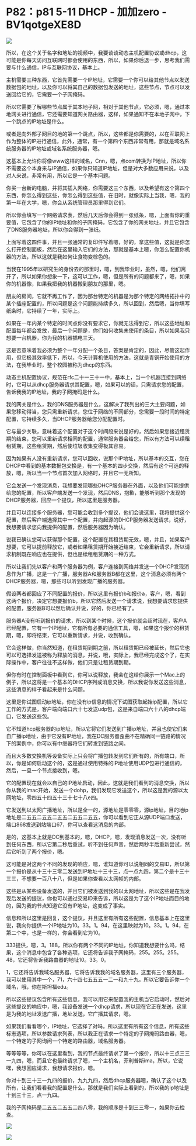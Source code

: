 # P82：p81 5-11 DHCP - 加加zero - BV1qotgeXE8D

![](img/160efb60227ee6a9dfdeed586ed5ad3a_0.png)

所以，在这个关于名字和地址的视频中，我要谈谈动态主机配置协议或dhcp，这可能是你每天访问互联网时都会使用的东西，所以，如果你后退一步，思考我们需要与什么通信，IP与互联网协议，基本上。

主机需要三种东西，它首先需要一个IP地址，它需要一个你可以给其他节点以发送数据包的地址，以及你可以将其自己的数据包发送的地址，这些节点，节点可以发送回给它的，它需要一个子网掩码。

所以它需要了解哪些节点属于其本地子网，相对于其他节点，它必须，嗯，通过本地网关进行通信，它还需要知道网关路由器，这样，如果通知不在本地子网中，下一个跳点的IP地址是什么。

或者是向外部子网目的地的第一个跳点，所以，这些都是你需要的，以在互联网上作为整体的IP进行通信，此外，通常，有一个第四个东西非常有用，那就是域名系统服务器的IP地址或域名系统服务器，嗯。

这基本上允许你将像www这样的域名，Cnn，嗯，点com转换为IP地址，所以你不需要这个本身来与IP通信，如果你只知道IP地址，但是对大多数应用来说，以及对人来说，非常有用，所以它是一个基本问题。

你买一台新的电脑，并将其插入网络，你需要这三个东西，以及希望有这个第四个东西，你怎么得到这些，你怎么得到这些值，在旧时，就像实际上当我，嗯，我的第一年在大学，嗯，你会从系统管理员那里得到它们。

所以你会填写一个网络请求表，然后几天后你会得到一张纸条，嗯，上面有你的重要值，它包含了你的IP地址和你的子网掩码，它包含了你的网关地址，并且它包含了DNS服务器地址，所以你会得到一张纸。

上面写着这四件事，并且一张通常的复印件写着嗯，好的，拿这些值，这就是你怎么打开控制面板，然后在这里输入它们的方法，那就是基本上嗯，你怎么配置你机器的方法，所以这就是我如何让食物变棕色的。

当我在1995年以研究生的身份去的那里时，嗯，到我毕业时，虽然，嗯，他们离开了，所以如果你想象一下，这可以工作，嗯，但是所有的问题都来了，嗯，如果你的机器像，如果我把我的机器搬到朋友的那里，嗯。

朋友的房间，它就不再工作了，因为那台特定的机器是为那个特定的网络拓扑中的某个插座配置的，所以问题是这个问题能持续多久，所以回到，然后嗯，当你填写纸条时，它持续了一年，实际上。

如果在一年内某个特定的时间点你没有要求它，你就无法得到它，所以这些地址和配置每年都会发放，最后一个问题是，你们如何收集未使用的条目，所以如果我只想要一台机器，你为我的机器插电三天。

这是否意味着我必须为整个一年分配一个条目，答案是肯定的，因此，尽管这起作用，但它极其效率低下，所以，今天计算机使用的方法，这就是青铜开始使用的方法，在我毕业时，整个校园被称为dhcp的东西。

动态主机配置协议，规范在rfc二十一三十一中，基本上，当一个机器连接到网络时，它可以从dhcp服务器请求其配置，嗯，如果可以的话，只需请求您的配置，告诉我我的IP地址，我的子网掩码是什么。

我的网关是什么，我的DNS服务器是什么，这解决了我列出的三大主要问题，如果您移动得当，您只需重新请求，您位于网络的不同部分，您需要一段时间的特定配置，它持续多久，当DHCP服务器给您分配配置时。

它与最少关联，意味着这个配置对于这个时间段来说是好的，然后如果您接近租赁期的结束，您可以重新请求相同的配置，通常服务器会给您，所以有方法可以续租租赁期，这些租赁期，然后使垃圾收集变得极其容易。

因为如果有人没有重新请求，您可以回收，说那个IP地址，所以基本的交互，您在DHCP中看到的基本数据包交换是，有一个基本的四步交换，然后有这个可选的释放，嗯，所以当一个节点首次加入网络时，并且它一无所知。

它会发送一个发现消息，我想要发现哪些DHCP服务器在外面，以及他们可能提供给您的配置，所以客户端发送一个发现，然后DNS，抱歉，能够听到那个发现的DHCP服务器，回应一个提议，所以这里是服务器。

并且可以连接多个服务器，您可能会收到多个提议，他们会说这里，我将提供这个配置，然后客户端选择其中一个配置，并向起源的DHCP服务器发送请求，说好，我想要请求您向我提供的配置，然后服务器因为确认。

说我已确认您可以获得那个配置，这个配置在其租赁期无效，嗯，并且，如果客户想要，它可以提前释放它，或者如果租赁期开始接近结束，它会重新请求，所以请求机制既在响应也在提供，但也是续租租赁期的一种方式。

所以让我们先以客户和两个服务器为例，客户连接到网络并发送一个DHCP发现消息作为广播，这是一个广播，服务器A和服务器B都在这里，这个消息必须有两个DHCP服务器，嗯，那些可以听到发现广播的服务器。

假设两者都回应了不同配置的报价，所以这里有报价b和报价a，客户，嗯，看到这两个报价，决定它想要报价b，所以它然后发送一个请求说，我想要请求您提供的配置，服务器B可以然后确认并说，好的，你已经有了。

服务器A没有听到报价的请求，所以到某个时候，这个报价就会超时现在，客户A已经配置，它有一个IP地址，它有所有必要的通信工具，嗯，如果这个报价的租赁期，嗯，即将结束，它可以重新请求，并说，收到确认。

它会这样做，你当然知道，在租赁期到期之前，所以租赁期已经被延长，然后它也可以可选择发送被称为释放的消息，并说，哦，实际上，我已经完成这个了，在实际操作中，客户往往不这样做，他们只是让租赁期到期。

但你有时在控制面板中看到它，你可以说释放，我会在这给你展示一个Mac上的例子，所以这将是一个基本的DHCP序列或消息交换，所以我说你发送这些消息，这些消息的样子看起来是什么问题。

这里是你试图启动ip地址，你在没有ip信息的情况下试图获取起始ip配置，所以它工作的方式是，客户端向端口六十七发送udp包，这是来自端口六十八的dhcp端口，它发送这些包。

它不知道hcp服务器的ip地址，所以它将它们发送到广播ip地址，并且也使它们来自广播ip地址，由于它没有IP地址，我在DC服务器歪曲不在精确同一链路的情况下的案例中，你可以有中继器将它们转发到链路之间。

而且大多数交换机等设备实际上只会将广播包转发到它们所有的，所有端口，所以，你是如何启动这个的，这是通过使用特殊的IP地址使用UDP包进行通信的，然后，一旦一个节点接收到，嗯。

它的配置现在就会以自己的IP地址启动，因此，这就是我们看到的消息交换，所以你从我的imac开始，发送一个dohp，我们发现它发送这个，所以这是我的源以太网地址，零四五十四五十三十七十八e四。

它发送到以太网广播地址，所以是全一的，源地址是零零零，源ip地址，目的地ip地址是二五五二五五二五五二五五二五五，你可以看到它正从源UDP端口发送，端口868发送到站端口67，你可以查看这消息的内部。

是的，这基本上就是DC到基本的，嗯，DHCP，嗯，发现消息发送一次，没有听到任何东西，所以它第二秒后重试，听不到任何声音，然后两秒半后重新尝试，然后它听到了两个报价，嗯。

这可能是对这两个不同的发现的响应，嗯，谁知道你可以说相同的交易ID，所以第一个报价是从十三十三零二发送到IP地址十三十三，点一点九四，第二个是十三十三三，不想要一百八十八，但是如果你查看以太网帧的内部。

这些是从某些设备发送的，并且它们被发送到我的以太网地址，所以这些是在我发现后发送的提议，你也可以通过交易ID来告诉，所以这是为了这个IP地址而目的地的，因为我的节点知道它没有IP地址，这变成了事实。

信息和所以这里是回复，这个提议，并且这里有所有这些配置，信息基本上在这里说，我向你提供一个IP地址为10。33。1。94，在这里映射为10。33。1。94，在第二个中，也是一样的，你会看到它为10。

333提供，嗯，3。188，所以你有两个不同的IP地址，你知道我想要什么吗，结果，这个消息中包含了各种选项，它还将告诉我子网掩码，255。255。255。48，它还将告诉我路由器的地址10。33。0。

1，它还将告诉我域名服务器，它将告诉我我的域名服务器，这里有三个服务器，我可以使用其中一个，71，六十四七五五五一二一和九十九，所以它要告诉你一个域名，哦，你在斯坦福edu。

所以这些提议包含所有这些信息，我可以用它来配置我的主机当它启动时，然后对这些提议的响应中，嗯，我设备发送一个dhcp请求，所以现在它正在发送，这里是为我的地址发送广播，地址发送，它广播其请求，嗯。

如果我们看看哪个，IP地址，它选择了对吗，所以这里有所有这个信息，所有这些标志选项，所以参数请求列表，所以我正在请求一个特定的子网掩码路由器，嗯，一个特定的子网询问一个特定的路由器，域名服务器。

等等等等，你可以在这里看到，我的节点最终请求了第一个报价，所以十三点三三一九四，嗯，而且它也最终请求了嗯，一个主机名，菲利普斯ima，所以，它说嘿，我想回应请求，我想请求报价，嗯。

你对十到三十三一九四的报价，九九九四，然后dhcp服务器嗯，确认了这个以及所有，让我们看看我的配置是什么，那就是我们实际上看到的，所以我的ip地址是十到三十三，点一九四。

我的子网掩码是二五五二五五二四八零，我的顺序是十到三三零一，如果你去检查。

![](img/160efb60227ee6a9dfdeed586ed5ad3a_2.png)

![](img/160efb60227ee6a9dfdeed586ed5ad3a_3.png)